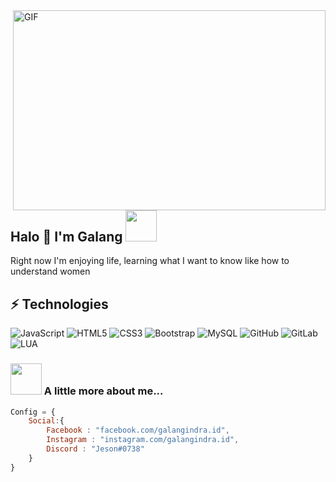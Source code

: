 <img align="right" alt="GIF" src="https://cdn.discordapp.com/attachments/1029771316519251990/1065494221508853822/main-qimg-c7f8b1214b6d3d01b698819c4d677ab3.gif?raw=true" width="500" height="320" />

## Halo 👋 I'm Galang <img src="https://cdn.discordapp.com/attachments/1029771316519251990/1065493926557007902/f79d73_7460c0c7f2cb46a38dbc1b54f9d7783c_mv2.gif" width="50">
Right now I'm enjoying life, learning what I want to know like how to understand women
## ⚡ Technologies

![JavaScript](https://img.shields.io/badge/-JavaScript-black?style=flat-square&logo=javascript)
![HTML5](https://img.shields.io/badge/-HTML5-E34F26?style=flat-square&logo=html5&logoColor=white)
![CSS3](https://img.shields.io/badge/-CSS3-1572B6?style=flat-square&logo=css3)
![Bootstrap](https://img.shields.io/badge/-Bootstrap-563D7C?style=flat-square&logo=bootstrap)
![MySQL](https://img.shields.io/badge/-MySQL-black?style=flat-square&logo=mysql)
![GitHub](https://img.shields.io/badge/-GitHub-181717?style=flat-square&logo=github)
![GitLab](https://img.shields.io/badge/-GitLab-FCA121?style=flat-square&logo=gitlab)
![LUA](https://img.shields.io/badge/-GitLab-FCA121?style=flat-square&logo=gitlab)

### <img src="https://media.giphy.com/media/VgCDAzcKvsR6OM0uWg/giphy.gif" width="50"> A little more about me...  

```javascript
Config = {
    Social:{
        Facebook : "facebook.com/galangindra.id",
        Instagram : "instagram.com/galangindra.id",
        Discord : "Jeson#0738"
    }
}
```
